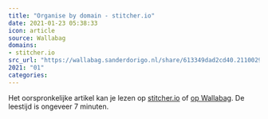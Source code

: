 ```yaml
---
title: "Organise by domain - stitcher.io"
date: 2021-01-23 05:38:33
icon: article
source: Wallabag
domains:
- stitcher.io
src_url: "https://wallabag.sanderdorigo.nl/share/613349dad2cd40.21100297"
2021: "01"
categories:
---
```

Het oorspronkelijke artikel kan je lezen op [stitcher.io](https://stitcher.io/blog/organise-by-domain) of [op Wallabag](https://wallabag.sanderdorigo.nl/share/613349dad2cd40.21100297). De leestijd is ongeveer 7 minuten.